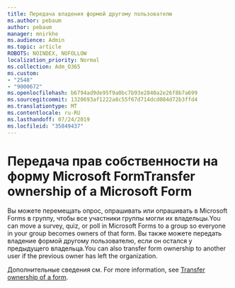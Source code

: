 ```yaml
---
title: Передача владения формой другому пользователю
ms.author: pebaum
author: pebaum
manager: mnirkhe
ms.audience: Admin
ms.topic: article
ROBOTS: NOINDEX, NOFOLLOW
localization_priority: Normal
ms.collection: Adm_O365
ms.custom:
- "2548"
- "9000672"
ms.openlocfilehash: b6794ad9de95f9a0bc7b93e2840a2e26f8b7a699
ms.sourcegitcommit: 1320693af1222a8c55f67d714dcd084d72b3ffd4
ms.translationtype: MT
ms.contentlocale: ru-RU
ms.lasthandoff: 07/24/2019
ms.locfileid: "35849437"
---
```

# <a name="transfer-ownership-of-a-microsoft-form"></a><span data-ttu-id="697a2-102">Передача прав собственности на форму Microsoft Form</span><span class="sxs-lookup"><span data-stu-id="697a2-102">Transfer ownership of a Microsoft Form</span></span>

<span data-ttu-id="697a2-103">Вы можете перемещать опрос, опрашивать или опрашивать в Microsoft Forms в группу, чтобы все участники группы могли их владельцы.</span><span class="sxs-lookup"><span data-stu-id="697a2-103">You can move a survey, quiz, or poll in Microsoft Forms to a group so everyone in your group becomes owners of that form.</span></span> <span data-ttu-id="697a2-104">Вы также можете передать владение формой другому пользователю, если он остался у предыдущего владельца.</span><span class="sxs-lookup"><span data-stu-id="697a2-104">You can also transfer form ownership to another user if the previous owner has left the organization.</span></span>

<span data-ttu-id="697a2-105">Дополнительные сведения см. [](https://support.office.com/article/Transfer-ownership-of-a-form-921a6361-a4e5-44ea-bce9-c4ed63aa54b4)</span><span class="sxs-lookup"><span data-stu-id="697a2-105">For more information, see [Transfer ownership of a form](https://support.office.com/article/Transfer-ownership-of-a-form-921a6361-a4e5-44ea-bce9-c4ed63aa54b4).</span></span>